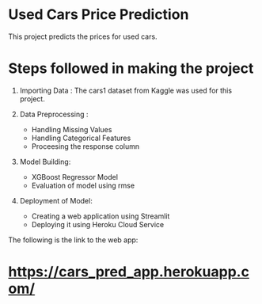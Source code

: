 # Used Cars Price Prediction

This project predicts the prices for used cars.  

# Steps followed in making the project 

  1. Importing Data : The cars1 dataset from Kaggle was used for this project.
  
  2. Data Preprocessing : 
        - Handling Missing Values
        - Handling Categorical Features 
        - Proceesing the response column  
        
  3. Model Building:
        - XGBoost Regressor Model
        - Evaluation of model using rmse
  
  4. Deployment of Model:
  
        - Creating a web application using Streamlit
        - Deploying it using Heroku Cloud Service 




The following is the link to the web app:
# https://cars_pred_app.herokuapp.com/  
